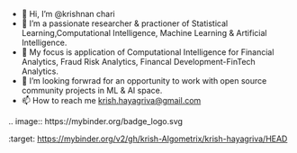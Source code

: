 - 👋 Hi, I’m @krishnan chari
- 👀 I’m a passionate researcher & practioner of Statistical Learning,Computational Intelligence, Machine Learning & Artificial Intelligence.     
- 🌱 My focus is application of Computational Intelligence for Financial Analytics, Fraud Risk Analytics, Financal Development-FinTech Analytics.
- 💞️ I’m looking forwrad for an opportunity to work with open source  community projects in ML & AI space.
- 📫 How to reach me krish.hayagriva@gmail.com

<!---
krish-hayagriva/krish-hayagriva is a ✨ special ✨ repository because its `README.md` (this file) appears on your GitHub profile.
You can click the Preview link to take a look at your changes.
--->.. image:: https://mybinder.org/badge_logo.svg
 :target: https://mybinder.org/v2/gh/krish-Algometrix/krish-hayagriva/HEAD
 
